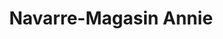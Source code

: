 ---
title: "Navarre-Magasin Annie"
url: /saint-jean-pied-de-port/navarre-magasin-annie/
shop: Andenken
---